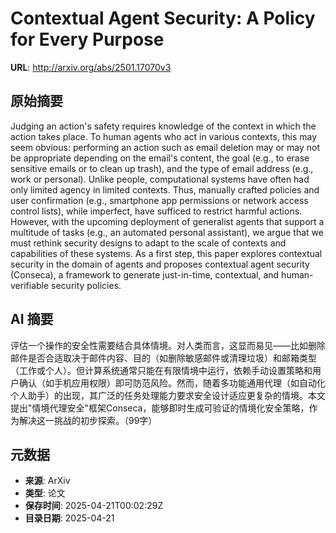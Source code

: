 # Contextual Agent Security: A Policy for Every Purpose

**URL**: http://arxiv.org/abs/2501.17070v3

## 原始摘要

Judging an action's safety requires knowledge of the context in which the
action takes place. To human agents who act in various contexts, this may seem
obvious: performing an action such as email deletion may or may not be
appropriate depending on the email's content, the goal (e.g., to erase
sensitive emails or to clean up trash), and the type of email address (e.g.,
work or personal). Unlike people, computational systems have often had only
limited agency in limited contexts. Thus, manually crafted policies and user
confirmation (e.g., smartphone app permissions or network access control
lists), while imperfect, have sufficed to restrict harmful actions. However,
with the upcoming deployment of generalist agents that support a multitude of
tasks (e.g., an automated personal assistant), we argue that we must rethink
security designs to adapt to the scale of contexts and capabilities of these
systems. As a first step, this paper explores contextual security in the domain
of agents and proposes contextual agent security (Conseca), a framework to
generate just-in-time, contextual, and human-verifiable security policies.


## AI 摘要

评估一个操作的安全性需要结合具体情境。对人类而言，这显而易见——比如删除邮件是否合适取决于邮件内容、目的（如删除敏感邮件或清理垃圾）和邮箱类型（工作或个人）。但计算系统通常只能在有限情境中运行，依赖手动设置策略和用户确认（如手机应用权限）即可防范风险。然而，随着多功能通用代理（如自动化个人助手）的出现，其广泛的任务处理能力要求安全设计适应更复杂的情境。本文提出"情境代理安全"框架Conseca，能够即时生成可验证的情境化安全策略，作为解决这一挑战的初步探索。（99字）

## 元数据

- **来源**: ArXiv
- **类型**: 论文
- **保存时间**: 2025-04-21T00:02:29Z
- **目录日期**: 2025-04-21
